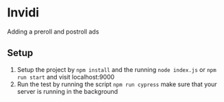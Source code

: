 # Invidi

 Adding a preroll and postroll ads

## Setup


1. Setup the project by `npm install` and the running `node index.js` or `npm run start` and visit localhost:9000
2. Run the test by running the script `npm run cypress` make sure that your server is running in the background

